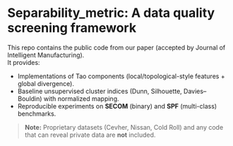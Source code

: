 # Separability_metric: A data quality screening framework

This repo contains the public code from our paper (accepted by Journal of Intelligent Manufacturing).  
It provides:
- Implementations of Tao components (local/topological-style features + global divergence).
- Baseline unsupervised cluster indices (Dunn, Silhouette, Davies–Bouldin) with normalized mapping.
- Reproducible experiments on **SECOM** (binary) and **SPF** (multi-class) benchmarks.

> **Note:** Proprietary datasets (Cevher, Nissan, Cold Roll) and any code that can reveal private data are **not** included.

